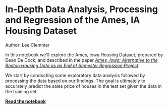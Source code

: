# In-Depth Data Analysis, Processing and Regression of the Ames, IA Housing Dataset

Author: Lee Clemmer

In this notebook we'll explore the Ames, Iowa Housing Dataset, prepared by Dean De Cock, and described in the paper *[Ames, Iowa: Alternative to the Boston Housing Data as an End of Semester Regression Project](https://ww2.amstat.org/publications/jse/v19n3/decock.pdf)*.

We start by conducting some exploratory data analysis followed by processing the data based on our findings. The goal is ultimately to accurately predict the sales price of houses in the test set given the data in the training set.

**[Read the notebook](https://github.com/leeclemmer/ames_housing/blob/master/notebooks/In-Depth%20Data%20Analysis%2C%20Processing%20and%20Regression%20of%20the%20Ames%2C%20IA%20Housing%20Dataset.ipynb)**